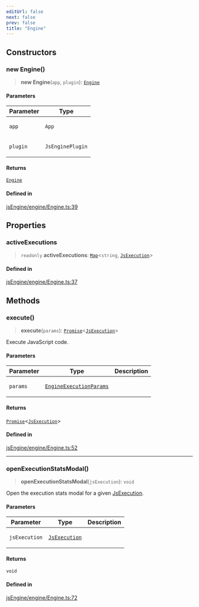 ```yaml
---
editUrl: false
next: false
prev: false
title: "Engine"
---
```


## Constructors

### new Engine()

> **new Engine**(`app`, `plugin`): [`Engine`](/obsidian-js-engine-plugin-docs/api/classes/engine/)

#### Parameters

<table>
<thead>
<tr>
<th>Parameter</th>
<th>Type</th>
</tr>
</thead>
<tbody>
<tr>
<td>

`app`

</td>
<td>

`App`

</td>
</tr>
<tr>
<td>

`plugin`

</td>
<td>

`JsEnginePlugin`

</td>
</tr>
</tbody>
</table>

#### Returns

[`Engine`](/obsidian-js-engine-plugin-docs/api/classes/engine/)

#### Defined in

[jsEngine/engine/Engine.ts:39](https://github.com/mProjectsCode/obsidian-js-engine-plugin/blob/b03cdc5d89f9f492e8ccbc5d6a798fe7e18efd5e/jsEngine/engine/Engine.ts#L39)

## Properties

### activeExecutions

> `readonly` **activeExecutions**: [`Map`](https://developer.mozilla.org/docs/Web/JavaScript/Reference/Global_Objects/Map)\<`string`, [`JsExecution`](/obsidian-js-engine-plugin-docs/api/classes/jsexecution/)\>

#### Defined in

[jsEngine/engine/Engine.ts:37](https://github.com/mProjectsCode/obsidian-js-engine-plugin/blob/b03cdc5d89f9f492e8ccbc5d6a798fe7e18efd5e/jsEngine/engine/Engine.ts#L37)

## Methods

### execute()

> **execute**(`params`): [`Promise`](https://developer.mozilla.org/docs/Web/JavaScript/Reference/Global_Objects/Promise)\<[`JsExecution`](/obsidian-js-engine-plugin-docs/api/classes/jsexecution/)\>

Execute JavaScript code.

#### Parameters

<table>
<thead>
<tr>
<th>Parameter</th>
<th>Type</th>
<th>Description</th>
</tr>
</thead>
<tbody>
<tr>
<td>

`params`

</td>
<td>

[`EngineExecutionParams`](/obsidian-js-engine-plugin-docs/api/interfaces/engineexecutionparams/)

</td>
<td>

</td>
</tr>
</tbody>
</table>

#### Returns

[`Promise`](https://developer.mozilla.org/docs/Web/JavaScript/Reference/Global_Objects/Promise)\<[`JsExecution`](/obsidian-js-engine-plugin-docs/api/classes/jsexecution/)\>

#### Defined in

[jsEngine/engine/Engine.ts:52](https://github.com/mProjectsCode/obsidian-js-engine-plugin/blob/b03cdc5d89f9f492e8ccbc5d6a798fe7e18efd5e/jsEngine/engine/Engine.ts#L52)

***

### openExecutionStatsModal()

> **openExecutionStatsModal**(`jsExecution`): `void`

Open the execution stats modal for a given [JsExecution](../../../../../obsidian-js-engine-plugin-docs/api/classes/jsexecution).

#### Parameters

<table>
<thead>
<tr>
<th>Parameter</th>
<th>Type</th>
<th>Description</th>
</tr>
</thead>
<tbody>
<tr>
<td>

`jsExecution`

</td>
<td>

[`JsExecution`](/obsidian-js-engine-plugin-docs/api/classes/jsexecution/)

</td>
<td>

</td>
</tr>
</tbody>
</table>

#### Returns

`void`

#### Defined in

[jsEngine/engine/Engine.ts:72](https://github.com/mProjectsCode/obsidian-js-engine-plugin/blob/b03cdc5d89f9f492e8ccbc5d6a798fe7e18efd5e/jsEngine/engine/Engine.ts#L72)
